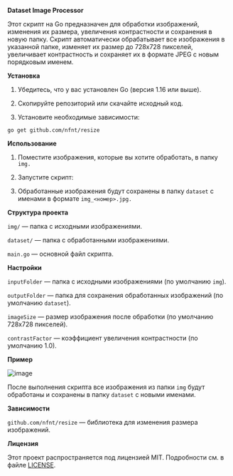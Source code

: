 <B>Dataset Image Processor</B>

Этот скрипт на Go предназначен для обработки изображений, изменения их размера, увеличения контрастности и сохранения в новую папку. Скрипт автоматически обрабатывает все изображения в указанной папке, изменяет их размер до 728x728 пикселей, увеличивает контрастность и сохраняет их в формате JPEG с новым порядковым именем.

<B>Установка</B>

1. Убедитесь, что у вас установлен Go (версия 1.16 или выше).

2. Скопируйте репозиторий или скачайте исходный код.

3. Установите необходимые зависимости:
   
<code>go get github.com/nfnt/resize</code>


<B>Использование</B>

1. Поместите изображения, которые вы хотите обработать, в папку <code>img.</code>

2. Запустите скрипт:

3. Обработанные изображения будут сохранены в папку <code>dataset</code> с именами в формате <code>img_<номер>.jpg.</code>

<B>Структура проекта</B>

<code>img/</code> — папка с исходными изображениями.

<code>dataset/</code> — папка с обработанными изображениями.

<code>main.go</code> — основной файл скрипта.

<B>Настройки</B>

<code>inputFolder</code> — папка с исходными изображениями (по умолчанию <code>img</code>).

<code>outputFolder</code> — папка для сохранения обработанных изображений (по умолчанию <code>dataset</code>).

<code>imageSize</code> — размер изображения после обработки (по умолчанию 728x728 пикселей).

<code>contrastFactor</code> — коэффициент увеличения контрастности (по умолчанию 1.0).

<B>Пример</B>

![image](https://github.com/user-attachments/assets/f2bb68ef-cf49-4249-b3ad-17a4412a3972)


После выполнения скрипта все изображения из папки <code>img</code> будут обработаны и сохранены в папку <code>dataset</code> с новыми именами.

<B>Зависимости</B>

<code>github.com/nfnt/resize</code> — библиотека для изменения размера изображений.

<B>Лицензия</B>

Этот проект распространяется под лицензией MIT. Подробности см. в файле <a href="https://github.com/ioinio/dataset_creating/blame/main/LICENSE">LICENSE</a>.
